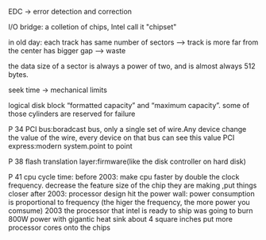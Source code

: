 
EDC -> error detection and correction

I/O bridge: a colletion of chips, Intel call it "chipset"



in old day: each track has same number of sectors --> track is more far from the center has bigger gap --> waste

the data size of a sector is always a power of two, and is almost always 512 bytes. 


seek time -> mechanical limits



logical disk block
“formatted capacity” and “maximum capacity”. some of those cylinders are reserved for failure


P 34
PCI bus:boradcast bus, only a single set of wire.Any device change the value of the wire, every device on that bus can see this value
PCI express:modern system.point to point

P 38
flash translation layer:firmware(like the disk controller on hard disk)


P 41
cpu cycle time:
before 2003: make cpu faster by double the clock frequency. decrease the feature size of the chip they are making ,put things closer
after 2003: processor design hit the power wall: power consumption is proportional to frequency (the higer the frequency, the more power you comsume)
2003 the processor that intel is ready to ship was going to burn 800W power with gigantic heat sink about 4 square inches
put more processor cores onto the chips
